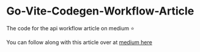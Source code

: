 # Go-Vite-Codegen-Workflow-Article
The code for the api workflow article on medium :star:

You can follow along with this article over at [medium here](https://medium.com/@lightsoffire/a-fullstack-workflow-using-chatgpt-go-swaggo-openapi-codegen-react-query-and-vite-8fe15451e2bd)
